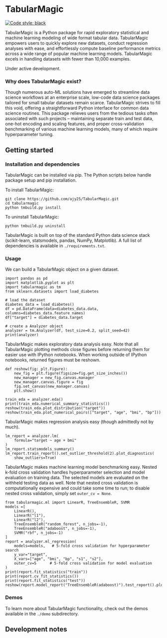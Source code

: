# TabularMagic

[![Code style: black](https://img.shields.io/badge/code%20style-black-000000.svg)](https://github.com/psf/black)

TabularMagic is a Python package for rapid exploratory statistical and machine learning modeling of wide format tabular data. TabularMagic empowers users to quickly explore new datasets, conduct regression analyses with ease, and effortlessly compute baseline performance metrics across a wide range of popular machine learning models. TabularMagic excels in handling datasets with fewer than 10,000 examples. 

Under active development.


### Why does TabularMagic exist?

Though numerous auto-ML solutions have emerged to streamline data science workflows at an enterprise scale, low-code data science packages tailored for small tabular datasets remain scarce. TabularMagic strives to fill this void, offering a straightforward Python interface for common data science routines. This package relieves users from the tedious tasks often associated with such projects – maintaining separate train and test data, one-hot encoding and scaling features, and proper cross-validation benchmarking of various machine learning models, many of which require hyperparameter tuning.


## Getting started

### Installation and dependencies

TabularMagic can be installed via pip. The Python scripts below handle 
package setup and pip installation. 

To install TabularMagic: 
```
git clone https://github.com/ajy25/TabularMagic.git
cd tabularmagic
python tmbuild.py install
```

To uninstall TabularMagic:
```
python tmbuild.py uninstall
```

TabularMagic is built on top of the standard Python data science stack (scikit-learn, statsmodels, pandas, NumPy, Matplotlib). 
A full list of dependencies is available in ```./requirements.txt```.


### Usage

We can build a TabularMagic object on a given dataset.
```
import pandas as pd
import matplotlib.pyplot as plt
import tabularmagic as tm
from sklearn.datasets import load_diabetes

# load the dataset
diabetes_data = load_diabetes()
df = pd.DataFrame(data=diabetes_data.data, columns=diabetes_data.feature_names)
df["target"] = diabetes_data.target

# create a Analyzer object
analyzer = tm.Analyzer(df, test_size=0.2, split_seed=42)
print(analyzer)
```

TabularMagic makes exploratory data analysis easy. Note that all TabularMagic plotting methods close figures before returning them for easier use with IPython notebooks. When working outside of IPython notebooks, returned figures must be reshown. 
```
def reshow(fig: plt.Figure):
    new_fig = plt.figure(figsize=fig.get_size_inches())
    new_manager = new_fig.canvas.manager
    new_manager.canvas.figure = fig
    fig.set_canvas(new_manager.canvas)
    plt.show()

train_eda = analyzer.eda()
print(train_eda.numerical_summary_statistics())
reshow(train_eda.plot_distribution("target"))
reshow(train_eda.plot_numerical_pairs(["target", "age", "bmi", "bp"]))
```

TabularMagic makes regression analysis easy (though admittedly not by much).
```
lm_report = analyzer.lm(
    formula="target ~ age + bmi"
)
lm_report.statsmodels_summary()
lm_report.train_report().set_outlier_threshold(2).plot_diagnostics(
    show_outliers=True)
```

TabularMagic makes machine learning model benchmarking easy. Nested k-fold cross validation handles hyperparameter selection and model evaluation on training data. The selected models are evaluated on the withheld testing data as well. Note that nested cross validation is computationally expensive and could take some time to run; to disable nested cross validation, simply set `outer_cv = None`.
```
from tabularmagic.ml import LinearR, TreeEnsembleR, SVMR
models =[
    LinearR(),
    LinearR("l1"),
    LinearR("l2"),
    TreeEnsembleR("random_forest", n_jobs=-1),
    TreeEnsembleR("adaboost", n_jobs=-1),
    SVMR("rbf", n_jobs=-1)
]
report = analyzer.ml_regression(
    models=models,   # 5-fold cross validation for hyperparameter search
    y_var="target",
    X_vars=["age", "bmi", "bp", "s1", "s2"],
    outer_cv=5      # 5-fold cross validation for model evaluation
)
print(report.fit_statistics("train"))
print(report.cv_fit_statistics())
print(report.fit_statistics("test"))
reshow(report.model_report("TreeEnsembleR(adaboost)").test_report().plot_obs_vs_pred())
```



### Demos

To learn more about TabularMagic functionality, check out the demos available in
the `./demo` subdirectory. 



## Development notes











